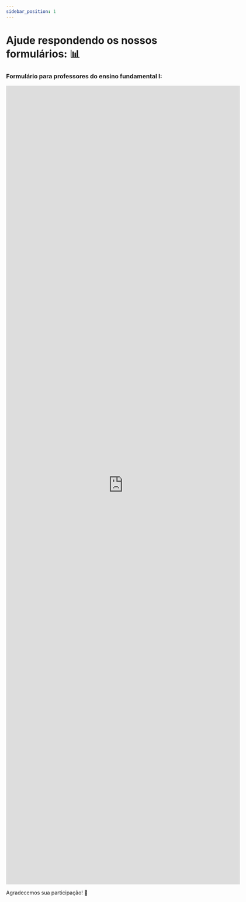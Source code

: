 ```yaml
---
sidebar_position: 1
---
```


# Ajude respondendo os nossos formulários: 📊

### Formulário para professores do ensino fundamental I:

<div style={{ display: 'flex', justifyContent: 'center', margin: '2rem 0' }}>
    <iframe 
        src="https://docs.google.com/forms/d/e/1FAIpQLSdAeTBHvrUtN5z-yrOqQIcqiJds_kJT9nDhNyEN44OjiNatrg/viewform?embedded=true" 
        width="640" 
        height="2186" 
        frameBorder="0" 
        marginHeight="0" 
        marginWidth="0">
        Carregando…
    </iframe>
</div>

Agradecemos sua participação! 🙏

